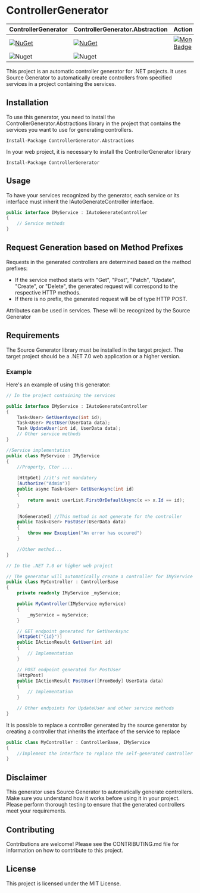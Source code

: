 # ControllerGenerator
| ControllerGenerator | ControllerGenerator.Abstraction | Action |
|------------------|------------------|------------------|
| [![NuGet](https://img.shields.io/nuget/v/ControllerGenerator?label=ControllerGenerator)](https://www.nuget.org/packages/ControllerGenerator)       | [![NuGet](https://img.shields.io/nuget/v/ControllerGenerator.Abstraction?label=ControllerGenerator.Abstraction)](https://www.nuget.org/packages/ControllerGenerator)         | [![Mon Badge](https://github.com/cloud0259/ControllerGenerator/workflows/.build/badge.svg)](https://github.com/cloud0259/ControllerGenerator/actions)         |
| ![Nuget](https://img.shields.io/nuget/dt/ControllerGenerator?label=ControllerGenerator)         | ![Nuget](https://img.shields.io/nuget/dt/ControllerGenerator.Abstraction?label=ControllerGenerator.Abstraction)         |          |


This project is an automatic controller generator for .NET projects. It uses Source Generator to automatically create controllers from specified services in a project containing the services.

## Installation
To use this generator, you need to install the ControllerGenerator.Abstractions library in the project that contains the services you want to use for generating controllers.

```
Install-Package ControllerGenerator.Abstractions
```
In your web project, it is necessary to install the ControllerGenerator library
```
Install-Package ControllerGenerator
```

## Usage
To have your services recognized by the generator, each service or its interface must inherit the IAutoGenerateController interface.

```csharp
public interface IMyService : IAutoGenerateController
{
    // Service methods
}
```
## Request Generation based on Method Prefixes

Requests in the generated controllers are determined based on the method prefixes:

- If the service method starts with "Get", "Post", "Patch", "Update", "Create", or "Delete", the generated request will correspond to the respective HTTP methods.
- If there is no prefix, the generated request will be of type HTTP POST.

Attributes can be used in services. These will be recognized by the Source Generator

## Requirements
The Source Generator library must be installed in the target project. The target project should be a .NET 7.0 web application or a higher version.

### Example
Here's an example of using this generator:

```csharp
// In the project containing the services

public interface IMyService : IAutoGenerateController
{
    Task<User> GetUserAsync(int id);
    Task<User> PostUser(UserData data);
    Task UpdateUser(int id, UserData data);
    // Other service methods
}

//Service implementation
public class MyService : IMyService
{
    //Property, Ctor ....
    
    [HttpGet] //it's not mandatory
    [Authorize("Admin")]
    public async Task<User> GetUserAsync(int id)
    {
        return await userList.FirstOrDefaultAsync(x => x.Id == id);
    }

    [NoGenerated] //This method is not generate for the controller
    public Task<User> PostUser(UserData data)
    {
        throw new Exception("An error has occured")
    }

    //Other method...
}

// In the .NET 7.0 or higher web project

// The generator will automatically create a controller for IMyService with corresponding HTTP methods for each method in the service.
public class MyController : ControllerBase
{
    private readonly IMyService _myService;

    public MyController(IMyService myService)
    {
        _myService = myService;
    }

    // GET endpoint generated for GetUserAsync
    [HttpGet("{id}")]
    public IActionResult GetUser(int id)
    {
        // Implementation
    }

    // POST endpoint generated for PostUser
    [HttpPost]
    public IActionResult PostUser([FromBody] UserData data)
    {
        // Implementation
    }

    // Other endpoints for UpdateUser and other service methods
}
```

It is possible to replace a controller generated by the source generator by creating a controller that inherits the interface of the service to replace

```csharp
public class MyController : ControllerBase, IMyService
{
    //Implement the interface to replace the self-generated controller
}
```

## Disclaimer
This generator uses Source Generator to automatically generate controllers. Make sure you understand how it works before using it in your project. Please perform thorough testing to ensure that the generated controllers meet your requirements.

## Contributing
Contributions are welcome! Please see the CONTRIBUTING.md file for information on how to contribute to this project.

## License
This project is licensed under the MIT License.
